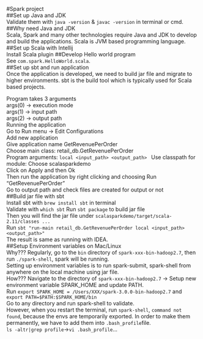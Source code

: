 #Spark project  
##Set up Java and JDK  
Validate them with `java -version` & `javac -version` in terminal or cmd.  
##Why need Java and JDK  
Scala, Spark and many other technologies require Java and JDK to develop and build the applications. Scala is JVM based programming language.  
##Set up Scala with Intellij  
Install Scala plugin
##Develop Hello world program  
See `com.spark.HelloWorld.scala`.  
##Set up sbt and run application  
Once the application is developed, we need to build jar file and migrate to higher environments. sbt is the build tool which is typically used for Scala based projects.  

Program takes 3 arguments  
args(0) -> execution mode  
args(1) -> input path  
args(2) -> output path  
Running the application  
Go to Run menu -> Edit Configurations  
Add new application  
Give application name GetRevenuePerOrder  
Choose main class: retail_db.GetRevenuePerOrder  
Program arguments: `local <input_path> <output_path> ` 
Use classpath for module: Choose scalasparkdemo  
Click on Apply and then Ok  
Then run the application by right clicking and choosing Run “GetRevenuePerOrder”  
Go to output path and check files are created for output or not  
##Build jar file with sbt  
Install sbt with `brew install sbt` in terminal  
Validate with `which sbt` 
Run `sbt package` to build jar file  
Then you will find the jar file under `scalasparkdemo/target/scala-2.11/classes ...`  
Run `sbt "run-main retail_db.GetRevenuePerOrder local <input_path> <output_path>"`  
The result is same as running with IDEA.  
##Setup Environment variables on Mac/Linux  
Why??? Regularly, go to the `bin` directory of `spark-xxx-bin-hadoop2.7`, then run `./spark-shell`, spark will be running.  
Setting up environment variables is to run spark-submit, spark-shell from anywhere on the local machine using jar file.  
How??? Navigate to the directory of `spark-xxx-bin-hadoop2.7` -> Setup new environment variable SPARK_HOME and update PATH.  
Run `export SPARK_HOME = /Users/XXX/spark-3.0.0-bin-hadoop2.7`  and `export PATH=$PATH:$SPARK_HOME/bin`  
Go to any directory and run spark-shell to validate.  
However,  when you restart the terminal, run `spark-shell`, `command not found`, because the envs are temporarily exported. In order to make them permanently, we have to add them into `.bash_profile`file.  
`ls -altr|grep profile`->`vi .bash_profile`...



